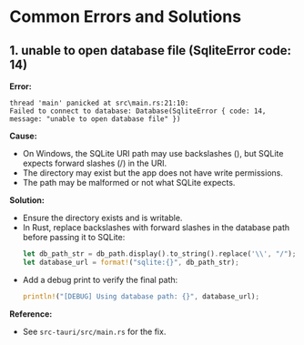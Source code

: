 # Common Errors and Solutions

## 1. unable to open database file (SqliteError code: 14)

**Error:**
```
thread 'main' panicked at src\main.rs:21:10:
Failed to connect to database: Database(SqliteError { code: 14, message: "unable to open database file" })
```

**Cause:**
- On Windows, the SQLite URI path may use backslashes (\), but SQLite expects forward slashes (/) in the URI.
- The directory may exist but the app does not have write permissions.
- The path may be malformed or not what SQLite expects.

**Solution:**
- Ensure the directory exists and is writable.
- In Rust, replace backslashes with forward slashes in the database path before passing it to SQLite:
  ```rust
  let db_path_str = db_path.display().to_string().replace('\\', "/");
  let database_url = format!("sqlite:{}", db_path_str);
  ```
- Add a debug print to verify the final path:
  ```rust
  println!("[DEBUG] Using database path: {}", database_url);
  ```

**Reference:**
- See `src-tauri/src/main.rs` for the fix. 